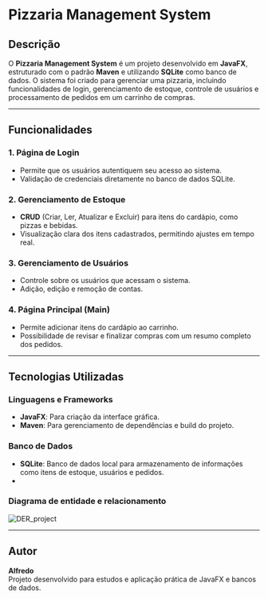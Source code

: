 # Pizzaria Management System

## Descrição
O **Pizzaria Management System** é um projeto desenvolvido em **JavaFX**, estruturado com o padrão **Maven** e utilizando **SQLite** como banco de dados. O sistema foi criado para gerenciar uma pizzaria, incluindo funcionalidades de login, gerenciamento de estoque, controle de usuários e processamento de pedidos em um carrinho de compras.

---

## Funcionalidades

### 1. **Página de Login**
- Permite que os usuários autentiquem seu acesso ao sistema.
- Validação de credenciais diretamente no banco de dados SQLite.

### 2. **Gerenciamento de Estoque**
- **CRUD** (Criar, Ler, Atualizar e Excluir) para itens do cardápio, como pizzas e bebidas.
- Visualização clara dos itens cadastrados, permitindo ajustes em tempo real.

### 3. **Gerenciamento de Usuários**
- Controle sobre os usuários que acessam o sistema.
- Adição, edição e remoção de contas.

### 4. **Página Principal (Main)**
- Permite adicionar itens do cardápio ao carrinho.
- Possibilidade de revisar e finalizar compras com um resumo completo dos pedidos.

---

## Tecnologias Utilizadas

### **Linguagens e Frameworks**
- **JavaFX**: Para criação da interface gráfica.
- **Maven**: Para gerenciamento de dependências e build do projeto.

### **Banco de Dados**
- **SQLite**: Banco de dados local para armazenamento de informações como itens de estoque, usuários e pedidos.
- 
### **Diagrama de entidade e relacionamento**

![DER_project](https://github.com/user-attachments/assets/4df1d598-d2f8-4040-873c-1cdefdbe8baf)

---

## Autor
**Alfredo**  
Projeto desenvolvido para estudos e aplicação prática de JavaFX e bancos de dados.

